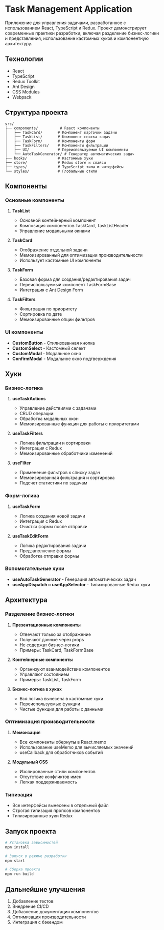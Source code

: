 # Task Management Application

Приложение для управления задачами, разработанное с использованием React, TypeScript и Redux. Проект демонстрирует современные практики разработки, включая разделение бизнес-логики и представления, использование кастомных хуков и компонентную архитектуру.

## Технологии

- React
- TypeScript
- Redux Toolkit
- Ant Design
- CSS Modules
- Webpack

## Структура проекта

```
src/
├── components/          # React компоненты
│   ├── TaskCard/       # Компонент карточки задачи
│   ├── TaskList/       # Компонент списка задач
│   ├── TaskForm/       # Компоненты форм
│   ├── TaskFilters/    # Компоненты фильтрации
│   ├── UI/             # Переиспользуемые UI компоненты
│   └── AutoTaskGenerator/ # Генератор автоматических задач
├── hooks/              # Кастомные хуки
├── store/              # Redux store и слайсы
├── types/              # TypeScript типы и интерфейсы
└── styles/             # Глобальные стили
```

## Компоненты

### Основные компоненты

1. **TaskList**
   - Основной контейнерный компонент
   - Композиция компонентов TaskCard, TaskListHeader
   - Управление модальными окнами

2. **TaskCard**
   - Отображение отдельной задачи
   - Мемоизированный для оптимизации производительности
   - Использует кастомные UI компоненты

3. **TaskForm**
   - Базовая форма для создания/редактирования задач
   - Переиспользуемый компонент TaskFormBase
   - Интеграция с Ant Design Form

4. **TaskFilters**
   - Фильтрация по приоритету
   - Сортировка по дате
   - Мемоизированные опции фильтров

### UI компоненты

- **CustomButton** - Стилизованная кнопка
- **CustomSelect** - Кастомный селект
- **CustomModal** - Модальное окно
- **ConfirmModal** - Модальное окно подтверждения

## Хуки

### Бизнес-логика

1. **useTaskActions**
   - Управление действиями с задачами
   - CRUD операции
   - Обработка модальных окон
   - Мемоизированные функции для работы с приоритетами

2. **useTaskFilters**
   - Логика фильтрации и сортировки
   - Интеграция с Redux
   - Мемоизированные обработчики изменений

3. **useFilter**
   - Применение фильтров к списку задач
   - Мемоизированная фильтрация и сортировка
   - Подсчет статистики по задачам

### Форм-логика

1. **useTaskForm**
   - Логика создания новой задачи
   - Интеграция с Redux
   - Очистка формы после отправки

2. **useTaskEditForm**
   - Логика редактирования задачи
   - Предзаполнение формы
   - Обработка отправки формы

### Вспомогательные хуки

- **useAutoTaskGenerator** - Генерация автоматических задач
- **useAppDispatch** и **useAppSelector** - Типизированные Redux хуки

## Архитектура

### Разделение бизнес-логики

1. **Презентационные компоненты**
   - Отвечают только за отображение
   - Получают данные через props
   - Не содержат бизнес-логики
   - Примеры: TaskCard, TaskFormBase

2. **Контейнерные компоненты**
   - Организуют взаимодействие компонентов
   - Управляют состоянием
   - Примеры: TaskList, TaskForm

3. **Бизнес-логика в хуках**
   - Вся логика вынесена в кастомные хуки
   - Переиспользуемые функции
   - Чистые функции для работы с данными

### Оптимизация производительности

1. **Мемоизация**
   - Все компоненты обернуты в React.memo
   - Использование useMemo для вычисляемых значений
   - useCallback для обработчиков событий

2. **Модульный CSS**
   - Изолированные стили компонентов
   - Отсутствие конфликтов имен
   - Легкая поддерживаемость

### Типизация

- Все интерфейсы вынесены в отдельный файл
- Строгая типизация пропсов компонентов
- Типизированные хуки Redux

## Запуск проекта

```bash
# Установка зависимостей
npm install

# Запуск в режиме разработки
npm start

# Сборка проекта
npm run build
```

## Дальнейшие улучшения

1. Добавление тестов
2. Внедрение CI/CD
3. Добавление документации компонентов
4. Оптимизация производительности
5. Интеграция с бэкендом